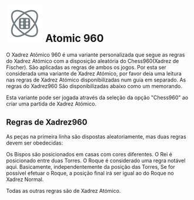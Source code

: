 # ![Atomic960](https://github.com/gbtami/pychess-variants/blob/master/static/icons/Atomic960.svg) Atomic 960

O Xadrez Atómico 960 é uma variante personalizada que segue as regras do Xadrez Atómico com a disposição aleatória do Chess960(Xadrez de Fischer). São aplicadas as regras de ambos os jogos. Por esta ser considerada uma variante de Xadrez Atómico, por favor deia uma leitura nas regras de Xadrez Atómico disponibilizadas num guia em separado. As regras do Xadrez960 São disponibilizadas abaixo como um memorando.

Esta variante pode ser jogada através da seleção da opção "Chess960" ao criar uma partida de Xadrez Atómico.

## Regras de Xadrez960

As peças na primeira linha são dispostas aleatoriamente, mas duas regras devem ser obedecidas:

Os Bispos são posicionados em casas com cores diferentes. O Rei é posicionado entre duas Torres. O Roque é considerado uma regra notável aqui. Basicamente, independentemente da posição das Torres, Se for possível efetuar o Roque, a posição final irá ser igual ao do Roque no Xadrez Normal.


Todas as outras regras são de Xadrez Atómico.
